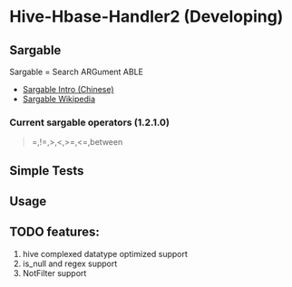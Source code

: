 # Hive-Hbase-Handler2 (Developing)


## Sargable

Sargable = Search ARGument ABLE

+ [Sargable Intro (Chinese)](http://www.cnblogs.com/lhfcws/p/6611830.html)
+ [Sargable Wikipedia](https://en.wikipedia.org/wiki/Sargable)

### Current sargable operators (1.2.1.0)

> =,!=,>,<,>=,<=,between

## Simple Tests

## Usage
 
## TODO features:
1. hive complexed datatype optimized support
2. is_null and regex support
3. NotFilter support

